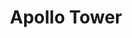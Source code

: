 ---
title: Apollo Tower
address: 60 Stockton Ave, San Jose, CA 95126
developer: Urban Catalyst
municipality: San Jose
units: 472
phase: Approved
permits:
    PRE21-127:
        status: Under Review
        initial_date: 2021-08-24
        final_date: None
        apn: [25928047, 25928001]
        address: 60 Stockton Ave, San Jose, CA 95126
        description: ENHANCED PRELIMINARY REVIEW to received staff feedback regarding a proposal to combine two adjacent properties into one and redevelop with a 16-story mixed-use residential tower comprising 406 residential units over approximately 6,540 sf of ground floor retail.
        names: Paul Ring w/ Urban Catalyst;
    H21-048:
        status: Approved
        initial_date: 2021-10-28
        final_date: 2022-11-09
        apn: [25928047, 25928001]
        address: 60 Stockton Ave, San Jose, CA 95126
        description: Site Development Permit to allow a 20-story mixed-use building consisting of up to 471 residential units and approximately 7,600 square feet of ground floor retail space, alternative parking arrangement (stackers) on an approximately 1.12-gross acre site
        names: Paul Ring w/ Urban Catalyst;
    PRE21-172:
        status: Complete
        initial_date: 2021-11-12
        final_date: 2021-11-12
        apn: [25928047, 25928001]
        address: 60 Stockton Ave, San Jose, CA 95126
        description: SB330 Preliminary Application for mixed use building consisting of 497 residential units and 8472 square foot of retail space
        names: Erik Hayden w/ UC TDT APOLLO JV LLC;
geometry: [37.3323824870147, -121.90415024667817]
published: True
---